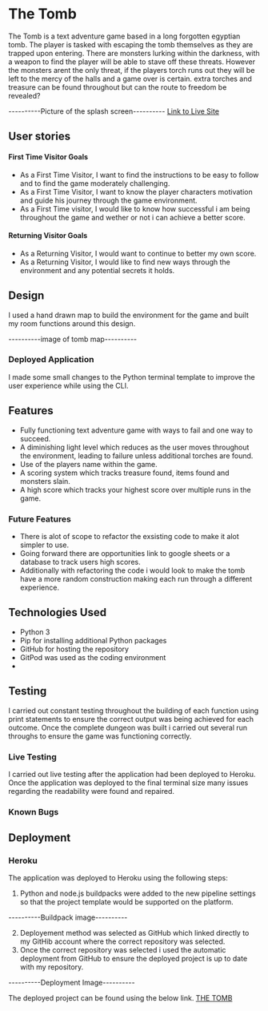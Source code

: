 # The Tomb

The Tomb is a text adventure game based in a long forgotten egyptian tomb. The player is tasked with escaping the tomb themselves as they are trapped upon entering. There are monsters lurking within the darkness, with a weapon to find the player will be able to stave off these threats. However the monsters arent the only threat, if the players torch runs out they will be left to the mercy of the halls and a game over is certain. extra torches and treasure can be found throughout but can the route to freedom be revealed?


----------Picture of the splash screen----------
[Link to Live Site](https://the-tomb-48c17927017e.herokuapp.com/)

## User stories

#### First Time Visitor Goals
 - As a First Time Visitor, I want to find the instructions to be easy to follow and to find the game moderately challenging.
 - As a First Time Visitor, I want to know the player characters motivation and guide his journey through the game environment.
 - As a First Time visitor, I would like to know how successful i am being throughout the game and wether or not i can achieve a better score.

#### Returning Visitor Goals
 - As a Returning Visitor, I would want to continue to better my own score.
 - As a Returning Visitor, I would like to find new ways through the environment and any potential secrets it holds.


## Design
I used a hand drawn map to build the environment for the game and built my room functions around this design.

----------image of tomb map----------

### Deployed Application
I made some small changes to the Python terminal template to improve the user experience while using the CLI.


## Features
- Fully functioning text adventure game with ways to fail and one way to succeed.
- A diminishing light level which reduces as the user moves throughout the environment, leading to failure unless additional torches are found.
- Use of the players name within the game.
- A scoring system which tracks treasure found, items found and monsters slain.
- A high score which tracks your highest score over multiple runs in the game.

### Future Features
- There is alot of scope to refactor the exsisting code to make it alot simpler to use.
- Going forward there are opportunities link to google sheets or a database to track users high scores.
- Additionally with refactoring the code i would look to make the tomb have a more random construction making each run through a different experience.

## Technologies Used
- Python 3
- Pip for installing additional Python packages
- GitHub for hosting the repository
- GitPod was used as the coding environment
- 
## Testing

I carried out constant testing throughout the building of each function using print statements to ensure the correct output was being achieved for each outcome. Once the complete dungeon was built i carried out several run throughs to ensure the game was functioning correctly.

### Live Testing
I carried out live testing after the application had been deployed to Heroku. Once the application was deployed to the final terminal size many issues regarding the readability were found and repaired. 
	
### Known Bugs


## Deployment

### Heroku

The application was deployed to Heroku using the following steps:
1. Python and node.js buildpacks were added to the new pipeline settings so that the project template would be supported on the platform.

----------Buildpack image----------

2. Deployement method was selected as GitHub which linked directly to my GitHib account where the correct repository was selected.
3. Once the correct repository was selected i used the automatic deployment from GitHub to ensure the deployed project is up to date with my repository.

----------Deployment Image----------

The deployed project can be found using the below link.
[THE TOMB](https://the-tomb-48c17927017e.herokuapp.com/)
